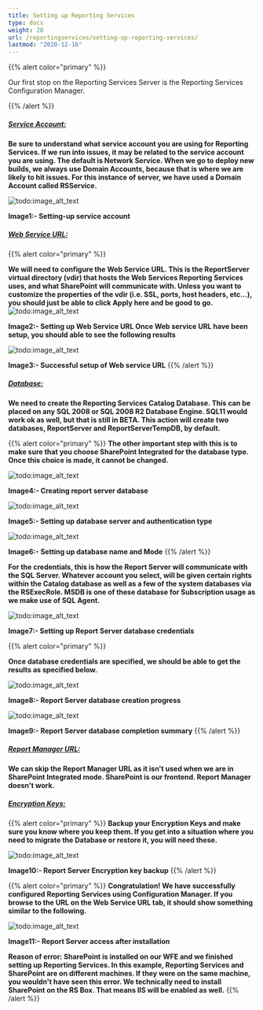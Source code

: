 ```yaml
---
title: Setting up Reporting Services
type: docs
weight: 20
url: /reportingservices/setting-up-reporting-services/
lastmod: "2020-12-16"
---
```


{{% alert color="primary" %}}

Our first stop on the Reporting Services Server is the Reporting Services Configuration Manager.

{{% /alert %}} 

##### <ins>**Service Account:**

**Be sure to understand what service account you are using for Reporting Services. If we run into issues, it may be related to the service account you are using. The default is Network Service. When we go to deploy new builds, we always use Domain Accounts, because that is where we are likely to hit issues. For this instance of server, we have used a Domain Account called RSService.**

![todo:image_alt_text](setting-up-reporting-services_1.png) 

**Image1:- Setting-up service account**

##### <ins>**Web Service URL:**
{{% alert color="primary" %}} 

**We will need to configure the Web Service URL. This is the ReportServer virtual directory (vdir) that hosts the Web Services Reporting Services uses, and what SharePoint will communicate with. Unless you want to customize the properties of the vdir (i.e. SSL, ports, host headers, etc…), you should just be able to click Apply here and be good to go.**
![todo:image_alt_text](setting-up-reporting-services_2.png) 

**Image2:- Setting up Web Service URL Once Web service URL have been setup, you should able to see the following results**

![todo:image_alt_text](setting-up-reporting-services_3.png) 

**Image3:- Successful setup of Web service URL**
{{% /alert %}}

##### <ins>**Database:**

**We need to create the Reporting Services Catalog Database. This can be placed on any SQL 2008 or SQL 2008 R2 Database Engine. SQL11 would work ok as well, but that is still in BETA. This action will create two databases, ReportServer and ReportServerTempDB, by default.**

{{% alert color="primary" %}} 
**The other important step with this is to make sure that you choose SharePoint Integrated for the database type. Once this choice is made, it cannot be changed.**

![todo:image_alt_text](setting-up-reporting-services_4.png) 

**Image4:- Creating report server database**

![todo:image_alt_text](setting-up-reporting-services_5.png) 

**Image5:- Setting up database server and authentication type** 

![todo:image_alt_text](setting-up-reporting-services_6.png) 

**Image6:- Setting up database name and Mode**
{{% /alert %}}

**For the credentials, this is how the Report Server will communicate with the SQL Server. Whatever account you select, will be given certain rights within the Catalog database as well as a few of the system databases via the RSExecRole. MSDB is one of these database for Subscription usage as we make use of SQL Agent.** 

![todo:image_alt_text](setting-up-reporting-services_7.png) 

**Image7:- Setting up Report Server database credentials**

{{% alert color="primary" %}} 

**Once database credentials are specified, we should be able to get the results as specified below.**

![todo:image_alt_text](setting-up-reporting-services_8.png) 

**Image8:- Report Server database creation progress** 

![todo:image_alt_text](setting-up-reporting-services_9.png) 

**Image9:- Report Server database completion summary**
{{% /alert %}}

##### <ins>**Report Manager URL:**

**We can skip the Report Manager URL as it isn't used when we are in SharePoint Integrated mode. SharePoint is our frontend. Report Manager doesn't work.**

##### <ins>**Encryption Keys:**
{{% alert color="primary" %}} 
**Backup your Encryption Keys and make sure you know where you keep them. If you get into a situation where you need to migrate the Database or restore it, you will need these.** 

![todo:image_alt_text](setting-up-reporting-services_10.png) 

**Image10:- Report Server Encryption key backup**
{{% /alert %}}

{{% alert color="primary" %}} 
**Congratulation! We have successfully configured Reporting Services using Configuration Manager. If you browse to the URL on the Web Service URL tab, it should show something similar to the following.** 

![todo:image_alt_text](setting-up-reporting-services_11.png) 

**Image11:- Report Server access after installation**

**Reason of error: SharePoint is installed on our WFE and we finished setting up Reporting Services. In this example, Reporting Services and SharePoint are on different machines. If they were on the same machine, you wouldn't have seen this error. We technically need to install SharePoint on the RS Box. That means IIS will be enabled as well.**
{{% /alert %}}

